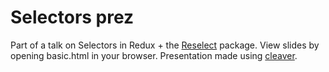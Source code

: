 # Selectors prez

Part of a talk on Selectors in Redux + the [Reselect](https://github.com/reduxjs/reselect) package.
View slides by opening basic.html in your browser.
Presentation made using [cleaver](https://github.com/jdan/cleaver).
